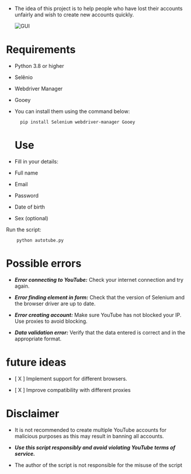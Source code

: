
- The idea of this project is to help people who have lost their accounts unfairly and wish to create new accounts quickly.

  ![GUI](https://github.com/0x5FE/AutoTube/assets/65371336/611a5bc7-c4f4-42ec-b5b4-d29e9c9d262c)



# Requirements

- Python 3.8 or higher
- Selênio
- Webdriver Manager
- Gooey 

- You can install them using the command below: 

        pip install Selenium webdriver-manager Gooey

  # Use

- Fill in your details:
 
 - Full name
 - Email
 - Password
 - Date of birth
 - Sex (optional)

Run the script:

        python autotube.py

# Possible errors

- ***Error connecting to YouTube:*** Check your internet connection and try again.

- ***Error finding element in form:***  Check that the version of Selenium and the browser driver are up to date.

- ***Error creating account:***  Make sure YouTube has not blocked your IP. Use proxies to avoid blocking.

- ***Data validation error:***  Verify that the data entered is correct and in the appropriate format.
  

# future ideas

- [ X ] Implement support for different browsers.

- [ X ] Improve compatibility with different proxies
  

# Disclaimer

- It is not recommended to create multiple YouTube accounts for malicious purposes as this may result in banning all accounts.

- ***Use this script responsibly and avoid violating YouTube terms of service.***

- The author of the script is not responsible for the misuse of the script
